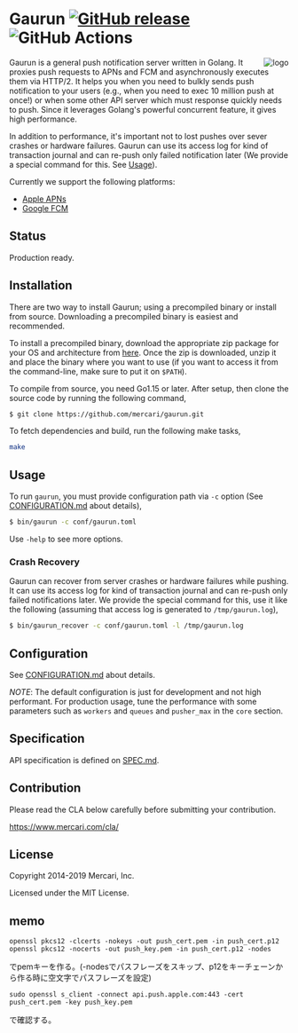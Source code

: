 # Gaurun [![GitHub release](https://img.shields.io/github/release/mercari/gaurun.svg?style=flat-square)][release] ![GitHub Actions](https://github.com/mercari/gaurun/workflows/Go/badge.svg)

[release]: https://github.com/mercari/gaurun/releases

<img src="https://raw.githubusercontent.com/mercari/gaurun/master/img/logo.png" alt="logo" align="right"/>


Gaurun is a general push notification server written in Golang. It proxies push requests to APNs and FCM and asynchronously executes them via HTTP/2. It helps you when you need to bulkly sends push notification to your users (e.g., when you need to exec 10 million push at once!) or when some other API server which must response quickly needs to push. Since it leverages Golang's powerful concurrent feature, it gives high performance. 

In addition to performance, it's important not to lost pushes over sever crashes or hardware failures. Gaurun can use its access log for kind of transaction journal and can re-push only failed notification later (We provide a special command for this. See [Usage](#usage)). 

Currently we support the following platforms:

- [Apple APNs](https://developer.apple.com/library/content/documentation/NetworkingInternet/Conceptual/RemoteNotificationsPG/APNSOverview.html)
- [Google FCM](https://firebase.google.com/docs/cloud-messaging/)

## Status

Production ready.

## Installation

There are two way to install Gaurun; using a precompiled binary or install from source. Downloading a precompiled binary is easiest and recommended.

To install a precompiled binary, download the appropriate zip package for your OS and architecture from [here](https://github.com/mercari/gaurun/releases). Once the zip is downloaded, unzip it and place the binary where you want to use (if you want to access it from the command-line, make sure to put it on `$PATH`).

To compile from source, you need Go1.15 or later. After setup, then clone the source code by running the following command,

```bash
$ git clone https://github.com/mercari/gaurun.git
```

To fetch dependencies and build, run the following make tasks,

```bash
make
```

## Usage

To run `gaurun`, you must provide configuration path via `-c` option (See [CONFIGURATION.md](/CONFIGURATION.md) about details),

```bash
$ bin/gaurun -c conf/gaurun.toml
```

Use `-help` to see more options.

### Crash Recovery

Gaurun can recover from server crashes or hardware failures while pushing. It can use its access log for kind of transaction journal and can re-push only failed notifications later. We provide the special command for this, use it like the following (assuming that access log is generated to `/tmp/gaurun.log`),

```bash
$ bin/gaurun_recover -c conf/gaurun.toml -l /tmp/gaurun.log
```

## Configuration

See [CONFIGURATION.md](/CONFIGURATION.md) about details.

*NOTE*: The default configuration is just for development and not high performant. For production usage, tune the performance with some parameters such as `workers` and `queues` and `pusher_max` in the `core` section.

## Specification

API specification is defined on [SPEC.md](/SPEC.md).

## Contribution

Please read the CLA below carefully before submitting your contribution.

https://www.mercari.com/cla/

## License

Copyright 2014-2019 Mercari, Inc.


Licensed under the MIT License.

## memo
```shell
openssl pkcs12 -clcerts -nokeys -out push_cert.pem -in push_cert.p12
openssl pkcs12 -nocerts -out push_key.pem -in push_cert.p12 -nodes
```
でpemキーを作る。(-nodesでパスフレーズをスキップ、p12をキーチェーンから作る時に空文字でパスフレーズを設定)

```shell
sudo openssl s_client -connect api.push.apple.com:443 -cert push_cert.pem -key push_key.pem
```
で確認する。